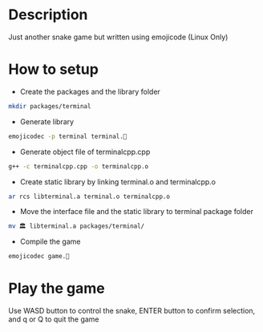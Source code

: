 # Description
Just another snake game but written using emojicode (Linux Only)
# How to setup
- Create the packages and the library folder
```sh
mkdir packages/terminal
``` 
- Generate library
```sh
emojicodec -p terminal terminal.🍇
```
- Generate object file of terminalcpp.cpp
```sh
g++ -c terminalcpp.cpp -o terminalcpp.o
```
- Create static library by linking terminal.o and terminalcpp.o
```sh
ar rcs libterminal.a terminal.o terminalcpp.o
```
- Move the interface file and the static library to terminal package folder
```sh
mv 🏛 libterminal.a packages/terminal/
```
- Compile the game
```sh
emojicodec game.🍇
```
# Play the game
Use WASD button to control the snake, ENTER button to confirm selection, and q or Q to quit the game
